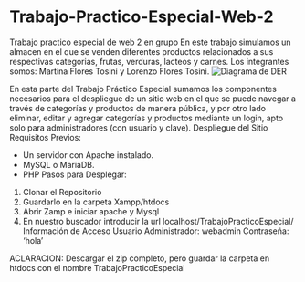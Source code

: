 # Trabajo-Practico-Especial-Web-2
Trabajo practico especial de web 2 en grupo
En este trabajo simulamos un almacen en el que se venden diferentes productos relacionados a sus respectivas categorias, frutas, verduras, lacteos y carnes.
Los integrantes somos: Martina Flores Tosini y Lorenzo Flores Tosini.
![Diagrama de DER](https://github.com/user-attachments/assets/28ff2801-ded3-42ab-89f8-bc67699500ea)

En esta parte del Trabajo Práctico Especial sumamos los componentes necesarios para el despliegue de un sitio web en el que se puede navegar a través de categorías y productos de manera pública, y por otro lado eliminar, editar y agregar categorías y productos mediante un login, apto solo para administradores (con usuario y clave).
Despliegue del Sitio
Requisitos Previos:
- Un servidor con Apache instalado.
- MySQL o MariaDB.
- PHP
Pasos para Desplegar:
1. Clonar el Repositorio
2. Guardarlo en la carpeta Xampp/htdocs
3. Abrir Zamp e iniciar apache y Mysql
4. En nuestro buscador introducir la url localhost/TrabajoPracticoEspecial/
Información de Acceso
Usuario Administrador: webadmin
Contraseña: ‘hola’

ACLARACION: Descargar el zip completo, pero guardar la carpeta en htdocs con el nombre TrabajoPracticoEspecial
